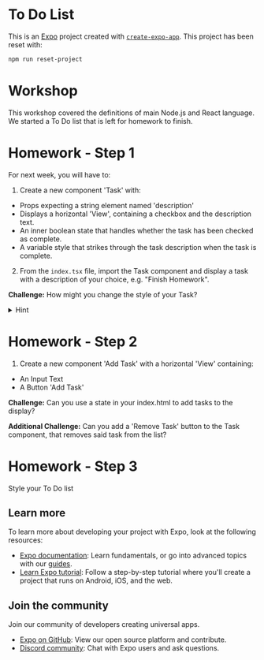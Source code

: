 # To Do List

This is an [Expo](https://expo.dev) project created with [`create-expo-app`](https://www.npmjs.com/package/create-expo-app). This project has been reset with:

```bash
npm run reset-project
```

# Workshop

This workshop covered the definitions of main Node.js and React language. We started a To Do list that is left for homework to finish.

# Homework - Step 1

For next week, you will have to:
1. Create a new component 'Task' with:
- Props expecting a string element named 'description'
- Displays a horizontal 'View', containing a checkbox and the description text.
- An inner boolean state that handles whether the task has been checked as complete.
- A variable style that strikes through the task description when the task is complete.
2. From the `index.tsx` file, import the Task component and display a task with a description of your choice, e.g. "Finish Homework".

**Challenge:** How might you change the style of your Task?
<details>
  <summary>Hint</summary>
You will need to use an [array state](https://react.dev/learn/updating-arrays-in-state).
</details>

# Homework - Step 2

1. Create a new component 'Add Task' with a horizontal 'View' containing:
- An Input Text
- A Button 'Add Task'

**Challenge:** Can you use a state in your index.html to add tasks to the display?

**Additional Challenge:** Can you add a 'Remove Task' button to the Task component, that removes said task from the list?

# Homework - Step 3

Style your To Do list

## Learn more

To learn more about developing your project with Expo, look at the following resources:

- [Expo documentation](https://docs.expo.dev/): Learn fundamentals, or go into advanced topics with our [guides](https://docs.expo.dev/guides).
- [Learn Expo tutorial](https://docs.expo.dev/tutorial/introduction/): Follow a step-by-step tutorial where you'll create a project that runs on Android, iOS, and the web.

## Join the community

Join our community of developers creating universal apps.

- [Expo on GitHub](https://github.com/expo/expo): View our open source platform and contribute.
- [Discord community](https://chat.expo.dev): Chat with Expo users and ask questions.
